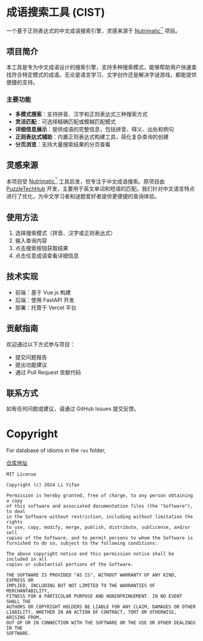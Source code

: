 # 成语搜索工具 (CIST)  

一个基于正则表达式的中文成语搜索引擎，灵感来源于 [Nutrimatic<sup>™</sup>](https://github.com/PuzzleTechHub/nutrimatic) 项目。  

## 项目简介  

本工具是专为中文成语设计的搜索引擎，支持多种搜索模式，能够帮助用户快速查找符合特定模式的成语。无论是语言学习、文学创作还是解决字谜游戏，都能提供便捷的支持。  

### 主要功能  

- **多模式搜索**：支持拼音、汉字和正则表达式三种搜索方式  
- **灵活匹配**：可选择精确匹配或模糊匹配模式  
- **详细信息展示**：提供成语的完整信息，包括拼音、释义、出处和例句  
- **正则表达式辅助**：内置正则表达式构建工具，简化复杂查询的创建  
- **分页浏览**：支持大量搜索结果的分页查看  

## 灵感来源  

本项目受 [Nutrimatic<sup>™</sup>](https://github.com/PuzzleTechHub/nutrimatic) 工具启发，但专注于中文成语搜索。原项目由 [PuzzleTechHub](https://github.com/PuzzleTechHub) 开发，主要用于英文单词和短语的匹配。我们针对中文语言特点进行了优化，为中文学习者和谜题爱好者提供更便捷的查询体验。  

## 使用方法  

1. 选择搜索模式（拼音、汉字或正则表达式）  
2. 输入查询内容  
3. 点击搜索按钮获取结果  
4. 点击任意成语查看详细信息  

## 技术实现  

- 前端：基于 Vue.js 构建  
- 后端：使用 FastAPI 开发  
- 部署：托管于 Vercel 平台  

## 贡献指南  

欢迎通过以下方式参与项目：  
- 提交问题报告  
- 提出功能建议  
- 通过 Pull Request 贡献代码  

## 联系方式  

如有任何问题或建议，请通过 GitHub Issues 提交反馈。  


# Copyright
For database of idioms in the `res` folder,

[仓库地址](https://github.com/Li1Fan/chinese-idiom)
```
MIT License

Copyright (c) 2024 Li Yifan

Permission is hereby granted, free of charge, to any person obtaining a copy
of this software and associated documentation files (the "Software"), to deal
in the Software without restriction, including without limitation the rights
to use, copy, modify, merge, publish, distribute, sublicense, and/or sell
copies of the Software, and to permit persons to whom the Software is
furnished to do so, subject to the following conditions:

The above copyright notice and this permission notice shall be included in all
copies or substantial portions of the Software.

THE SOFTWARE IS PROVIDED "AS IS", WITHOUT WARRANTY OF ANY KIND, EXPRESS OR
IMPLIED, INCLUDING BUT NOT LIMITED TO THE WARRANTIES OF MERCHANTABILITY,
FITNESS FOR A PARTICULAR PURPOSE AND NONINFRINGEMENT. IN NO EVENT SHALL THE
AUTHORS OR COPYRIGHT HOLDERS BE LIABLE FOR ANY CLAIM, DAMAGES OR OTHER
LIABILITY, WHETHER IN AN ACTION OF CONTRACT, TORT OR OTHERWISE, ARISING FROM,
OUT OF OR IN CONNECTION WITH THE SOFTWARE OR THE USE OR OTHER DEALINGS IN THE
SOFTWARE.
```
